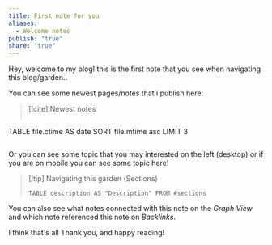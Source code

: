 ```yaml
---
title: First note for you
aliases:
  - Welcome notes
publish: "true"
share: "true"
---
```

Hey, welcome to my blog!
this is the first note that you see when navigating this blog/garden..

You can see some newest pages/notes that i publish here:

>[!cite]  Newest notes
>``` dataview
TABLE file.ctime AS date SORT file.mtime asc LIMIT 3
>```


Or you can see some topic that you may interested on the left (desktop) or if you are on mobile you can see some topic here!

>[!tip] Navigating this garden (Sections)
> ``` dataview
>TABLE description AS "Description" FROM #sections 
>```


You can also see what notes connected with this note on the *Graph View* and which note referenced this note on *Backlinks*.

I think that's all
Thank you, and happy reading!

